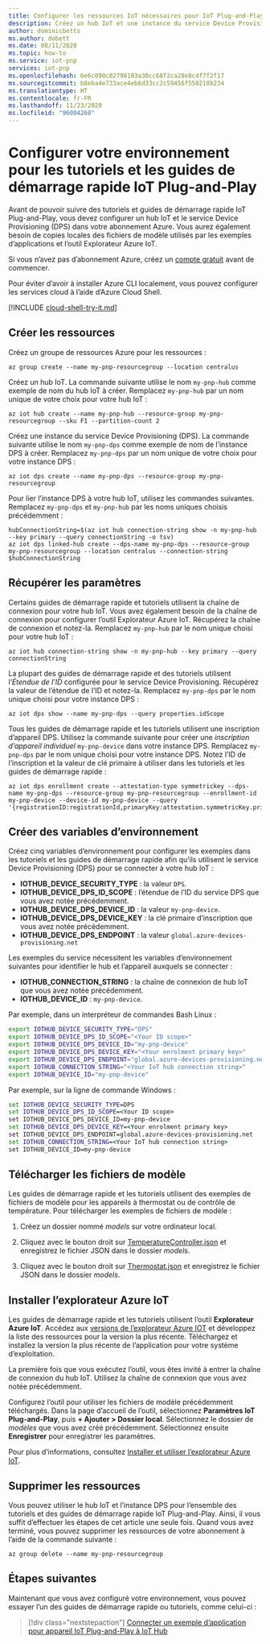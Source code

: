 ```yaml
---
title: Configurer les ressources IoT nécessaires pour IoT Plug-and-Play | Microsoft Docs
description: Créez un hub IoT et une instance du service Device Provisioning à utiliser avec les tutoriels et les guides de démarrage rapide IoT Plug-and-Play.
author: dominicbetts
ms.author: dobett
ms.date: 08/11/2020
ms.topic: how-to
ms.service: iot-pnp
services: iot-pnp
ms.openlocfilehash: 6e6c090c02798103a30cc68f2ca28e8c4f7f2f17
ms.sourcegitcommit: b8eba4e733ace4eb6d33cc2c59456f550218b234
ms.translationtype: HT
ms.contentlocale: fr-FR
ms.lasthandoff: 11/23/2020
ms.locfileid: "96004260"
---
```

# <a name="set-up-your-environment-for-the-iot-plug-and-play-quickstarts-and-tutorials"></a>Configurer votre environnement pour les tutoriels et les guides de démarrage rapide IoT Plug-and-Play

Avant de pouvoir suivre des tutoriels et guides de démarrage rapide IoT Plug-and-Play, vous devez configurer un hub IoT et le service Device Provisioning (DPS) dans votre abonnement Azure. Vous aurez également besoin de copies locales des fichiers de modèle utilisés par les exemples d’applications et l’outil Explorateur Azure IoT.

Si vous n’avez pas d’abonnement Azure, créez un [compte gratuit](https://azure.microsoft.com/free/?WT.mc_id=A261C142F) avant de commencer.

Pour éviter d’avoir à installer Azure CLI localement, vous pouvez configurer les services cloud à l’aide d’Azure Cloud Shell.

[!INCLUDE [cloud-shell-try-it.md](../../includes/cloud-shell-try-it.md)]

## <a name="create-the-resources"></a>Créer les ressources

Créez un groupe de ressources Azure pour les ressources :

```azurecli-interactive
az group create --name my-pnp-resourcegroup --location centralus
```

Créez un hub IoT. La commande suivante utilise le nom `my-pnp-hub` comme exemple de nom du hub IoT à créer. Remplacez `my-pnp-hub` par un nom unique de votre choix pour votre hub IoT :

```azurecli-interactive
az iot hub create --name my-pnp-hub --resource-group my-pnp-resourcegroup --sku F1 --partition-count 2
```

Créez une instance du service Device Provisioning (DPS). La commande suivante utilise le nom `my-pnp-dps` comme exemple de nom de l’instance DPS à créer. Remplacez `my-pnp-dps` par un nom unique de votre choix pour votre instance DPS :

```azurecli-interactive
az iot dps create --name my-pnp-dps --resource-group my-pnp-resourcegroup
```

Pour lier l’instance DPS à votre hub IoT, utilisez les commandes suivantes. Remplacez `my-pnp-dps` et `my-pnp-hub` par les noms uniques choisis précédemment :

```azurecli-interactive
hubConnectionString=$(az iot hub connection-string show -n my-pnp-hub --key primary --query connectionString -o tsv)
az iot dps linked-hub create --dps-name my-pnp-dps --resource-group my-pnp-resourcegroup --location centralus --connection-string $hubConnectionString
```

## <a name="retrieve-the-settings"></a>Récupérer les paramètres

Certains guides de démarrage rapide et tutoriels utilisent la chaîne de connexion pour votre hub IoT. Vous avez également besoin de la chaîne de connexion pour configurer l’outil Explorateur Azure IoT. Récupérez la chaîne de connexion et notez-la. Remplacez `my-pnp-hub` par le nom unique choisi pour votre hub IoT :

```azurecli-interactive
az iot hub connection-string show -n my-pnp-hub --key primary --query connectionString
```

La plupart des guides de démarrage rapide et des tutoriels utilisent l’*Étendue de l’ID* configurée pour le service Device Provisioning. Récupérez la valeur de l’étendue de l’ID et notez-la. Remplacez `my-pnp-dps` par le nom unique choisi pour votre instance DPS :

```azurecli-interactive
az iot dps show --name my-pnp-dps --query properties.idScope
```

Tous les guides de démarrage rapide et les tutoriels utilisent une inscription d’appareil DPS. Utilisez la commande suivante pour créer une *inscription d’appareil individuel* `my-pnp-device` dans votre instance DPS. Remplacez `my-pnp-dps` par le nom unique choisi pour votre instance DPS. Notez l’ID de l’inscription et la valeur de clé primaire à utiliser dans les tutoriels et les guides de démarrage rapide :

```azurecli-interactive
az iot dps enrollment create --attestation-type symmetrickey --dps-name my-pnp-dps --resource-group my-pnp-resourcegroup --enrollment-id my-pnp-device --device-id my-pnp-device --query '{registrationID:registrationId,primaryKey:attestation.symmetricKey.primaryKey}'
```

## <a name="create-environment-variables"></a>Créer des variables d’environnement

Créez cinq variables d’environnement pour configurer les exemples dans les tutoriels et les guides de démarrage rapide afin qu’ils utilisent le service Device Provisioning (DPS) pour se connecter à votre hub IoT :

* **IOTHUB_DEVICE_SECURITY_TYPE** : la valeur `DPS`.
* **IOTHUB_DEVICE_DPS_ID_SCOPE** : l’étendue de l’ID du service DPS que vous avez notée précédemment.
* **IOTHUB_DEVICE_DPS_DEVICE_ID** : la valeur `my-pnp-device`.
* **IOTHUB_DEVICE_DPS_DEVICE_KEY** : la clé primaire d’inscription que vous avez notée précédemment.
* **IOTHUB_DEVICE_DPS_ENDPOINT** : la valeur `global.azure-devices-provisioning.net`

Les exemples du service nécessitent les variables d’environnement suivantes pour identifier le hub et l’appareil auxquels se connecter :

* **IOTHUB_CONNECTION_STRING** : la chaîne de connexion de hub IoT que vous avez notée précédemment.
* **IOTHUB_DEVICE_ID** : `my-pnp-device`.

Par exemple, dans un interpréteur de commandes Bash Linux :

```bash
export IOTHUB_DEVICE_SECURITY_TYPE="DPS"
export IOTHUB_DEVICE_DPS_ID_SCOPE="<Your ID scope>"
export IOTHUB_DEVICE_DPS_DEVICE_ID="my-pnp-device"
export IOTHUB_DEVICE_DPS_DEVICE_KEY="<Your enrolment primary key>"
export IOTHUB_DEVICE_DPS_ENDPOINT="global.azure-devices-provisioning.net"
export IOTHUB_CONNECTION_STRING="<Your IoT hub connection string>"
export IOTHUB_DEVICE_ID="my-pnp-device"
```

Par exemple, sur la ligne de commande Windows :

```cmd
set IOTHUB_DEVICE_SECURITY_TYPE=DPS
set IOTHUB_DEVICE_DPS_ID_SCOPE=<Your ID scope>
set IOTHUB_DEVICE_DPS_DEVICE_ID=my-pnp-device
set IOTHUB_DEVICE_DPS_DEVICE_KEY=<Your enrolment primary key>
set IOTHUB_DEVICE_DPS_ENDPOINT=global.azure-devices-provisioning.net
set IOTHUB_CONNECTION_STRING=<Your IoT hub connection string>
set IOTHUB_DEVICE_ID=my-pnp-device
```

## <a name="download-the-model-files"></a>Télécharger les fichiers de modèle

Les guides de démarrage rapide et les tutoriels utilisent des exemples de fichiers de modèle pour les appareils à thermostat ou de contrôle de température. Pour télécharger les exemples de fichiers de modèle :

1. Créez un dossier nommé *models* sur votre ordinateur local.

1. Cliquez avec le bouton droit sur [TemperatureController.json](https://raw.githubusercontent.com/Azure/opendigitaltwins-dtdl/master/DTDL/v2/samples/TemperatureController.json) et enregistrez le fichier JSON dans le dossier *models*.

1. Cliquez avec le bouton droit sur [Thermostat.json](https://raw.githubusercontent.com/Azure/opendigitaltwins-dtdl/master/DTDL/v2/samples/Thermostat.json) et enregistrez le fichier JSON dans le dossier *models*.

## <a name="install-the-azure-iot-explorer"></a>Installer l’explorateur Azure IoT

Les guides de démarrage rapide et les tutoriels utilisent l’outil **Explorateur Azure IoT**. Accédez aux [versions de l’explorateur Azure IOT](https://github.com/Azure/azure-iot-explorer/releases) et développez la liste des ressources pour la version la plus récente. Téléchargez et installez la version la plus récente de l’application pour votre système d’exploitation.

La première fois que vous exécutez l’outil, vous êtes invité à entrer la chaîne de connexion du hub IoT. Utilisez la chaîne de connexion que vous avez notée précédemment.

Configurez l’outil pour utiliser les fichiers de modèle précédemment téléchargés. Dans la page d’accueil de l’outil, sélectionnez **Paramètres IoT Plug-and-Play**, puis **+ Ajouter > Dossier local**. Sélectionnez le dossier de *modèles* que vous avez créé précédemment. Sélectionnez ensuite **Enregistrer** pour enregistrer les paramètres.

Pour plus d’informations, consultez [Installer et utiliser l’explorateur Azure IoT](howto-use-iot-explorer.md).

## <a name="remove-the-resources"></a>Supprimer les ressources

Vous pouvez utiliser le hub IoT et l’instance DPS pour l’ensemble des tutoriels et des guides de démarrage rapide IoT Plug-and-Play. Ainsi, il vous suffit d’effectuer les étapes de cet article une seule fois. Quand vous avez terminé, vous pouvez supprimer les ressources de votre abonnement à l’aide de la commande suivante :

```azurecli-interactive
az group delete --name my-pnp-resourcegroup
```

## <a name="next-steps"></a>Étapes suivantes

Maintenant que vous avez configuré votre environnement, vous pouvez essayer l’un des guides de démarrage rapide ou tutoriels, comme celui-ci :

> [!div class="nextstepaction"]
> [Connecter un exemple d’application pour appareil IoT Plug-and-Play à IoT Hub](quickstart-connect-device.md)

